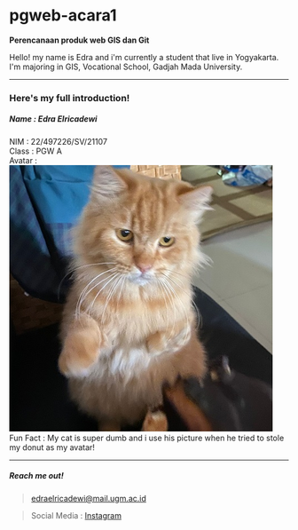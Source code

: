 # pgweb-acara1
**Perencanaan produk web GIS dan Git**  

Hello! my name is Edra and i'm currently a student that live in Yogyakarta.  
I'm majoring in GIS, Vocational School, Gadjah Mada University.

___
### Here's my full introduction!   

##### Name : Edra Elricadewi  
NIM : 22/497226/SV/21107  
Class : PGW A  
Avatar :     
![Avatar](<Avatar Meng-1.jpeg>)  
Fun Fact : My cat is super dumb and i use his picture when he tried to stole my donut as my avatar!
  ___
##### Reach me out!   
><edraelricadewi@mail.ugm.ac.id>    

>Social Media : [Instagram](https://www.instagram.com/edraelr_/)